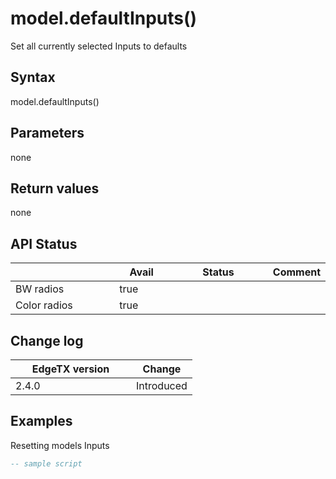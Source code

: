 # model.defaultInputs()

Set all currently selected Inputs to defaults

## Syntax

model.defaultInputs()

## Parameters

none

## Return values

none

## API Status

<table><thead><tr><th width="153"></th><th width="72" data-type="checkbox">Avail</th><th width="145" data-type="select">Status</th><th>Comment</th></tr></thead><tbody><tr><td>BW radios</td><td>true</td><td></td><td></td></tr><tr><td>Color radios</td><td>true</td><td></td><td></td></tr></tbody></table>

## Change log

<table><thead><tr><th width="177">EdgeTX version</th><th>Change</th></tr></thead><tbody><tr><td>2.4.0</td><td>Introduced</td></tr></tbody></table>

## Examples

Resetting models Inputs

```lua
-- sample script
```
